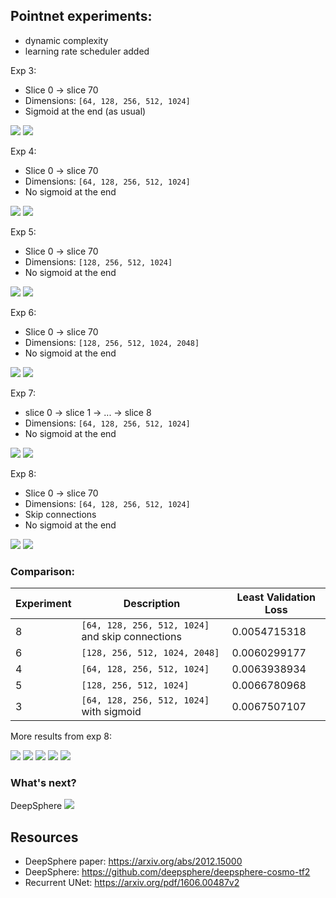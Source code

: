## Pointnet experiments:

- dynamic complexity
- learning rate scheduler added

Exp 3:
- Slice 0 -> slice 70
- Dimensions: `[64, 128, 256, 512, 1024]`
- Sigmoid at the end (as usual)
<img src="resources/week_12/exp_3_loss.png">
<img src="resources/week_12/exp_3_result.png">

Exp 4:
- Slice 0 -> slice 70
- Dimensions: `[64, 128, 256, 512, 1024]`
- No sigmoid at the end
<img src="resources/week_12/exp_4_loss.png">
<img src="resources/week_12/exp_4_result.png">

Exp 5:
- Slice 0 -> slice 70
- Dimensions: `[128, 256, 512, 1024]`
- No sigmoid at the end
<img src="resources/week_12/exp_5_loss.png">
<img src="resources/week_12/exp_5_result.png">

Exp 6:
- Slice 0 -> slice 70
- Dimensions: `[128, 256, 512, 1024, 2048]`
- No sigmoid at the end
<img src="resources/week_12/exp_6_loss.png">
<img src="resources/week_12/exp_6_result.png">


Exp 7:
- slice 0 -> slice 1 -> ... -> slice 8
- Dimensions: `[64, 128, 256, 512, 1024]`
- No sigmoid at the end
<img src="resources/week_12/exp_7_loss.png">
<img src="resources/week_12/exp_7_result.gif">


Exp 8:
- Slice 0 -> slice 70
- Dimensions: `[64, 128, 256, 512, 1024]`
- Skip connections
- No sigmoid at the end
<img src="resources/week_12/exp_8_loss.png">
<img src="resources/week_12/exp_8_result.png">


### Comparison:

| Experiment | Description | Least Validation Loss |
|------------|--------|----------------|
| 8     |`[64, 128, 256, 512, 1024]` and skip connections| 0.0054715318   |
| 6      |`[128, 256, 512, 1024, 2048]`| 0.0060299177   |
| 4      |`[64, 128, 256, 512, 1024]`| 0.0063938934   |
| 5      |`[128, 256, 512, 1024]`| 0.0066780968   |
| 3      |`[64, 128, 256, 512, 1024]` with sigmoid| 0.0067507107   |

More results from exp 8:

<img src="resources/week_12/exp_8_result_2.png">
<img src="resources/week_12/exp_8_result_3.png">
<img src="resources/week_12/exp_8_result_4.png">
<img src="resources/week_12/exp_8_result_5.png">
<img src="resources/week_12/exp_8_result_6.png">


### What's next?

DeepSphere
<img src="https://github.com/deepsphere/deepsphere-weather/blob/main/figs/Forecast_State_Errors.gif?raw=true">

## Resources
- DeepSphere paper: https://arxiv.org/abs/2012.15000
- DeepSphere: https://github.com/deepsphere/deepsphere-cosmo-tf2
- Recurrent UNet: https://arxiv.org/pdf/1606.00487v2